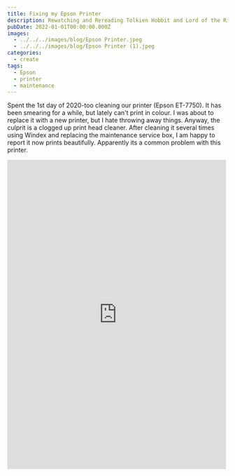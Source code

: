 ```yaml
---
title: Fixing my Epson Printer
description: Rewatching and Rereading Tolkien Hobbit and Lord of the Rings
pubDate: 2022-01-01T00:00:00.000Z
images:
  - ../../../images/blog/Epson Printer.jpeg
  - ../../../images/blog/Epson Printer (1).jpeg
categories:
  - create
tags:
  - Epson
  - printer
  - maintenance
---
```


Spent the 1st day of 2020-too cleaning our printer (Epson ET-7750). It has been smearing for a while, but lately can't print in colour. I was about to replace it with a new printer, but I hate throwing away things. Anyway, the culprit is a clogged up print head cleaner. After cleaning it several times using Windex and replacing the maintenance service box, I am happy to report it now prints beautifully. Apparently its a common problem with this printer.

<iframe src="https://www.facebook.com/plugins/post.php?href=https%3A%2F%2Fwww.facebook.com%2Fchris1.tham%2Fposts%2Fpfbid08qncfwgQdF223avM1jDMDcPnr94rWhVbDXUxVpwWMubH3qRv5gu8r8tTZPZakDU9l&show_text=true&width=500" width="500" height="706" style="border:none;overflow:hidden" scrolling="no" frameborder="0" allowfullscreen="true" allow="autoplay; clipboard-write; encrypted-media; picture-in-picture; web-share"></iframe>
